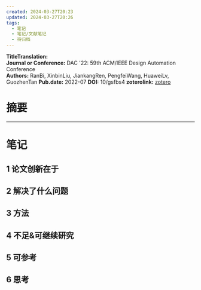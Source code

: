```yaml
---
created: 2024-03-27T20:23
updated: 2024-03-27T20:26
tags:
  - 笔记
  - 笔记/文献笔记
  - 待归档
---
```


**TitleTranslation:**   
**Journal or Conference:**   DAC '22: 59th ACM/IEEE Design Automation Conference  
**Authors:**  RanBi, XinbinLiu, JiankangRen, PengfeiWang, HuaweiLv, GuozhenTan
**Pub.date:**  2022-07
**DOI:**  10/gsfbs4
**zoterolink:**  [zotero](zotero://select/library/items/NUYD2XNF)

# 摘要


***

# 笔记

## 1 论文创新在于

## 2 解决了什么问题

## 3 方法

## 4 不足&可继续研究

## 5 可参考

## 6 思考
